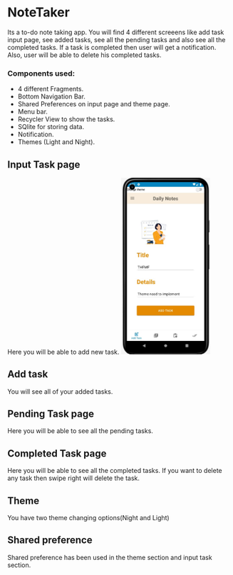 # NoteTaker
Its a to-do note taking app. You will find 4 different screeens like add task input page, see added tasks, see all the pending tasks and also see all the completed tasks. If a task is completed then user will get a notification. Also, user will be able to delete his completed tasks.
### Components used:
  - 4 different Fragments.
  - Bottom Navigation Bar.
  - Shared Preferences on input page and theme page.
  - Menu bar.
  - Recycler View to show the tasks.
  - SQlite for storing data.
  - Notification.
  - Themes (Light and Night).
  
## Input Task page
  Here you will be able to add new task.
  <img src="images/input.JPG" alt="Add Task Fragment" style="width:200px;"/>
## Add task
  You will see all of your added tasks.
## Pending Task page
  Here you will be able to see all the pending tasks.
## Completed Task page
  Here you will be able to see all the completed tasks.
  If you want to delete any task then swipe right will delete the task.
## Theme
  You have two theme changing options(Night and Light)
## Shared preference
  Shared preference has been used in the theme section and input task section.
